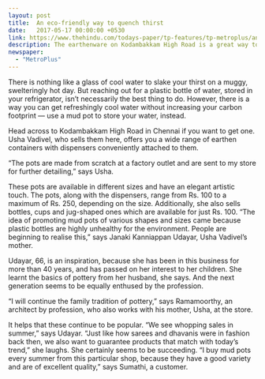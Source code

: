 ```yaml
---
layout: post
title:  An eco-friendly way to quench thirst
date:   2017-05-17 00:00:00 +0530
link: https://www.thehindu.com/todays-paper/tp-features/tp-metroplus/an-eco-friendly-way-to-quench-thirst/article18471162.ece
description: The earthenware on Kodambakkam High Road is a great way to keep cool this summer.
newspaper: 
  - "MetroPlus"
---
```


There is nothing like a glass of cool water to slake your thirst on a muggy, swelteringly hot day. But reaching out for a plastic bottle of water, stored in your refrigerator, isn’t necessarily the best thing to do. However, there is a way you can get refreshingly cool water without increasing your carbon footprint — use a mud pot to store your water, instead.

Head across to Kodambakkam High Road in Chennai if you want to get one. Usha Vadivel, who sells them here, offers you a wide range of earthen containers with dispensers conveniently attached to them.

“The pots are made from scratch at a factory outlet and are sent to my store for further detailing,” says Usha.

These pots are available in different sizes and have an elegant artistic touch. The pots, along with the dispensers, range from Rs. 100 to a maximum of Rs. 250, depending on the size. Additionally, she also sells bottles, cups and jug-shaped ones which are available for just Rs. 100. “The idea of promoting mud pots of various shapes and sizes came because plastic bottles are highly unhealthy for the environment. People are beginning to realise this,” says Janaki Kanniappan Udayar, Usha Vadivel’s mother.

Udayar, 66, is an inspiration, because she has been in this business for more than 40 years, and has passed on her interest to her children. She learnt the basics of pottery from her husband, she says. And the next generation seems to be equally enthused by the profession.

“I will continue the family tradition of pottery,” says Ramamoorthy, an architect by profession, who also works with his mother, Usha, at the store.

It helps that these continue to be popular. “We see whopping sales in summer,” says Udayar. “Just like how sarees and dhavanis were in fashion back then, we also want to guarantee products that match with today’s trend,” she laughs. She certainly seems to be succeeding. “I buy mud pots every summer from this particular shop, because they have a good variety and are of excellent quality,” says Sumathi, a customer.
